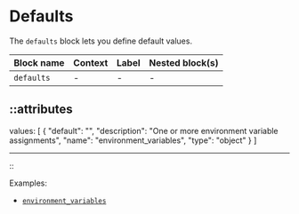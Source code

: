 # Defaults

The `defaults` block lets you define default values.

| Block name | Context | Label | Nested block(s) |
|:-----------|:--------|:------|:----------------|
| `defaults` | -       | -     | -               |


::attributes
---
values: [
  {
    "default": "",
    "description": "One or more environment variable assignments",
    "name": "environment_variables",
    "type": "object"
  }
]

---
::

Examples:

- [`environment_variables`](https://github.com/avenga/couper-examples/blob/master/env-var/README.md)
